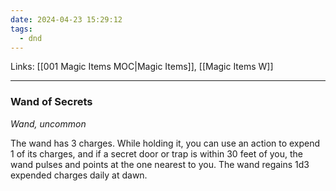 ```yaml
---
date: 2024-04-23 15:29:12
tags:
  - dnd
---
```

Links: [[001 Magic Items MOC|Magic Items]], [[Magic Items W]]
___
### Wand of Secrets

*Wand, uncommon*

The wand has 3 charges. While holding it, you can use an action to expend 1 of its charges, and if a secret door or trap is within 30 feet of you, the wand pulses and points at the one nearest to you. The wand regains 1d3 expended charges daily at dawn.
